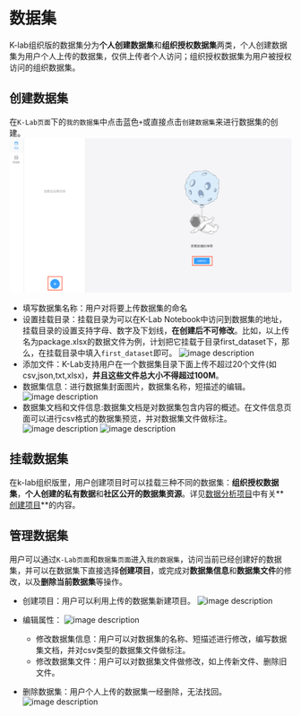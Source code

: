 # 数据集

K-lab组织版的数据集分为**个人创建数据集**和**组织授权数据集**两类，个人创建数据集为用户个人上传的数据集，仅供上传者个人访问；组织授权数据集为用户被授权访问的组织数据集。

## 创建数据集
在`K-Lab页面`下的`我的数据集`中点击蓝色`+`或直接点击`创建数据集`来进行数据集的创建。
![image description](image/page-project.png)
* 填写数据集名称：用户对将要上传数据集的命名
* 设置挂载目录：挂载目录为可以在K-Lab Notebook中访问到数据集的地址，挂载目录的设置支持字母、数字及下划线，**在创建后不可修改**。比如，以上传名为package.xlsx的数据文件为例，计划把它挂载于目录first_dataset下，那么，在挂载目录中填入```first_dataset```即可。
![image description](image/first-dataset.png)
* 添加文件：K-Lab支持用户在一个数据集目录下面上传不超过20个文件(如csv,json,txt,xlsx)，**并且这些文件总大小不得超过100M**。
* 数据集信息：进行数据集封面图片，数据集名称，短描述的编辑。
![image description](image/dataset.png)
* 数据集文档和文件信息:数据集文档是对数据集包含内容的概述。在文件信息页面可以进行csv格式的数据集预览，并对数据集文件做标注。
![image description](image/dataset-files.png)
![image description](image/dataset-information.png)
## 挂载数据集
在k-lab组织版里，用户创建项目时可以挂载三种不同的数据集：**组织授权数据集**，**个人创建的私有数据**和**社区公开的数据集资源**。详见[数据分析项目](chapter5.md)中有关**[创建项目](chapter5.md#创建项目)**的内容。

## 管理数据集
用户可以通过`K-Lab页面`和`数据集页面`进入`我的数据集`，访问当前已经创建好的数据集，并可以在数据集下直接选择**创建项目**，或完成对**数据集信息**和**数据集文件**的修改，以及**删除当前数据集**等操作。
* 创建项目：用户可以利用上传的数据集新建项目。
 ![image description](image/dataset-management-setup.png)
* 编辑属性：
 ![image description](image/dataset-management-edit.png)
  * 修改数据集信息：用户可以对数据集的名称、短描述进行修改，编写数据集文档，并对csv类型的数据集文件做标注。
  * 修改数据集文件：用户可以对数据集文件做修改，如上传新文件、删除旧文件。


* 删除数据集：用户个人上传的数据集一经删除，无法找回。
  ![image description](image/dataset-delete.png)
